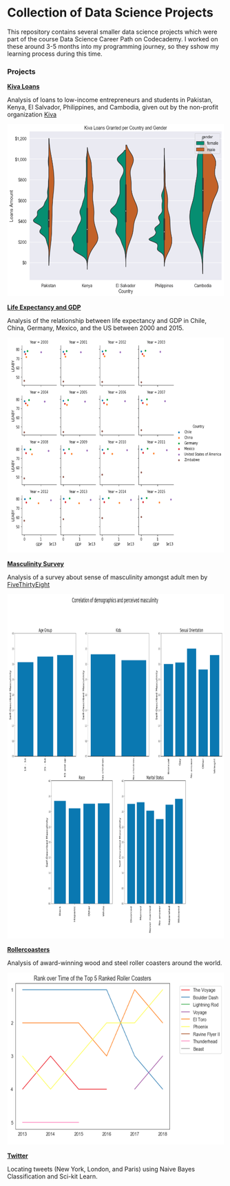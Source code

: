 # Collection of Data Science Projects 

This repository contains several smaller data science projects which were part of the course Data Science Career Path on Codecademy. I worked on these around 3-5 months into my programming journey, so they sshow my learning process during this time.

### Projects

**[Kiva Loans](https://github.com/HeleneFabia/ds-projects/blob/master/kiva_loans/kiva_project.ipynb)**

Analysis of loans to low-income entrepreneurs and students in Pakistan, Kenya, El Salvador, Philippines, and Cambodia, given out by the non-profit organization [Kiva](https://www.kiva.org)

<p align="left">
  <img width="600" height="400" src="https://github.com/HeleneFabia/ds-projects/blob/master/kiva_loans/kiva-visualization.png">
</p>

**[Life Expectancy and GDP](https://github.com/HeleneFabia/ds-projects/blob/master/life_expectancy_gdp/life_expectancy_gdp.ipynb)**

Analysis of the relationship between life expectancy and GDP in Chile, China, Germany, Mexico, and the US between 2000 and 2015. 

<p align="left">
  <img width="700" height="500" src="https://github.com/HeleneFabia/ds-projects/blob/master/life_expectancy_gdp/life_exp_gdp.png">
</p>

**[Masculinity Survey](https://github.com/HeleneFabia/ds-projects/blob/master/masculinity_survey/masculinity_project.ipynb)**

Analysis of a survey about sense of masculinity amongst adult men by [FiveThirtyEight](https://fivethirtyeight.com)

<p align="left">
  <img width="1000" height="800" src="https://github.com/HeleneFabia/ds-projects/blob/master/masculinity_survey/masculinity.png">
</p>

**[Rollercoasters](https://github.com/HeleneFabia/ds-projects/blob/master/roller_coasters/roller_coasters.ipynb)**

Analysis of award-winning wood and steel roller coasters around the world.

<p align="left">
  <img width="600" height="400" src="https://github.com/HeleneFabia/ds-projects/blob/master/roller_coasters/roller_coasters.png">
</p>

**[Twitter](https://github.com/HeleneFabia/ds-projects/blob/master/twitter/tweet_location.ipynb)**

Locating tweets (New York, London, and Paris) using Naive Bayes Classification and Sci-kit Learn.
